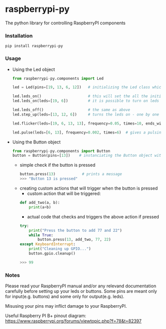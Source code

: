 # raspberrypi-py
The python library for controlling RaspberryPI components

### Installation
```
pip install raspberrypi-py
```

### Usage

* Using the Led object
  ```python
  from raspberrypi-py.components import Led
  
  led = Led(pins=[19, 13, 6, 12])   # initializing the Led class which will set up the gpio pins
  
  led.leds_on()                     # this will set the all the initialized leds on
  led.leds_on(leds=[19, 6])         # it is possible to turn on leds separately
  
  led.leds_off()                    # the same as above
  led.step_up(leds=[13, 12, 6])     # turns the leds on - one by one - in the specified order
  
  led.flicker(leds=[19, 6, 13, 13], frequency=0.05, times=10, ends_with='off') # flickers the leds (turns them on and off)
  
  led.pulse(leds=[6, 13], frequency=0.002, times=6)  # gives a pulsing feeling to the led using the wiringpi2 library
  ```

* Using the Button object
  ```python
  from raspberrypi-py.components import Button
  button = Button(pins=[13])    # instanciating the Button object with the pins that support output
  ```
  - simple check if the button is pressed
    ```python
    button.press(13)            # prints a message
    >>> "Button 13 is pressed"
    ```
  - creating custom actions that will trigger when the button is pressed
    + custom action that will be triggered:
    ```python
    def add_two(a, b):
        print(a+b)
    ```
    + actual code that checks and triggers the above action if pressed
    ```python
    try:
        print("Press the button to add 77 and 22")
        while True:
            button.press(13, add_two, 77, 22)
    except KeyboardInterrupt:
        print("Cleaning up GPIO...")
        button.gpio.cleanup()
    
    >>> 99
    ```

### Notes
Please read your RaspberryPI manual and/or any relevand documentation carefully before setting up your leds or buttons. Some pins are meant only for input(e.g. buttons) and some only for output(e.g. leds). 

Misusing your pins may inflict damage to your RaspberryPI.

Useful Raspberry PI B+ pinout diagram: https://www.raspberrypi.org/forums/viewtopic.php?f=78&t=82397
